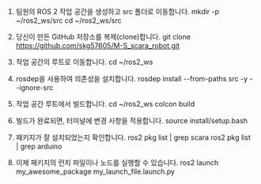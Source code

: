 1. 팀원의 ROS 2 작업 공간을 생성하고 src 폴더로 이동합니다.
mkdir -p ~/ros2_ws/src
cd ~/ros2_ws/src

2. 당신이 만든 GitHub 저장소를 복제(clone)합니다.
git clone https://github.com/skg57605/M-S_scara_robot.git

1. 작업 공간의 루트로 이동합니다.
cd ~/ros2_ws

2. rosdep을 사용하여 의존성을 설치합니다.
rosdep install --from-paths src -y --ignore-src

1. 작업 공간 루트에서 빌드합니다.
cd ~/ros2_ws
colcon build

2. 빌드가 완료되면, 터미널에 변경 사항을 적용합니다.
source install/setup.bash

3. 패키지가 잘 설치되었는지 확인합니다.
ros2 pkg list | grep scara
ros2 pkg list | grep arduino

4. 이제 패키지의 런치 파일이나 노드를 실행할 수 있습니다.
ros2 launch my_awesome_package my_launch_file.launch.py
